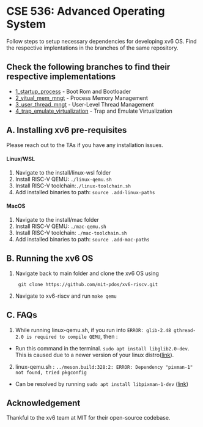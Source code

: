 # CSE 536: Advanced Operating System
Follow steps to setup necessary dependencies for developing xv6 OS. Find the respective implentations in the branches of the same repository.

## Check the following branches to find their respective implementations
- <a href ="https://github.com/Rahil-Parikh/operating_system_xv6/tree/1_startup_process">1_startup_process</a> - Boot Rom and Bootloader
- <a href ="https://github.com/Rahil-Parikh/operating_system_xv6/tree/2_vitual_mem_mngt">2_vitual_mem_mngt</a> - Process Memory Management
- <a href ="https://github.com/Rahil-Parikh/operating_system_xv6/tree/3_user_thread_mngt">3_user_thread_mngt</a> - User-Level Thread Management
- <a href ="https://github.com/Rahil-Parikh/operating_system_xv6/tree/4_trap_emulate_virtualization">4_trap_emulate_virtualization</a> - Trap and Emulate Virtualization 

## A. Installing xv6 pre-requisites 

Please reach out to the TAs if you have any installation issues.

#### Linux/WSL

1. Navigate to the install/linux-wsl folder
2. Install RISC-V QEMU: `./linux-qemu.sh`
3. Install RISC-V toolchain:`./linux-toolchain.sh`
4. Add installed binaries to path: `source .add-linux-paths`

#### MacOS

1. Navigate to the install/mac folder
2. Install RISC-V QEMU: `./mac-qemu.sh`
3. Install RISC-V toolchain: `./mac-toolchain.sh`
4. Add installed binaries to path: `source .add-mac-paths`

## B. Running the xv6 OS

1. Navigate back to main folder and clone the xv6 OS using 

        git clone https://github.com/mit-pdos/xv6-riscv.git

2. Navigate to xv6-riscv and run `make qemu`

## C. FAQs

1. While running linux-qemu.sh, if you run into `ERROR: glib-2.48 gthread-2.0 is required to compile QEMU`, then :

- Run this command in the terminal.  `sudo apt install libglib2.0-dev`. This is caused due to a newer version of your linux distro([link](https://github.com/Xilinx/qemu/issues/40)). 

2. linux-qemu.sh : `../meson.build:328:2: ERROR: Dependency "pixman-1" not found, tried pkgconfig`

- Can be resolved by running `sudo apt install libpixman-1-dev` ([link](https://stackoverflow.com/a/39916441))



## Acknowledgement

Thankful to the xv6 team at MIT for their open-source codebase. 
